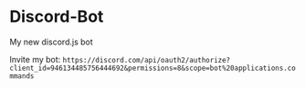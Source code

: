 # Discord-Bot
My new discord.js bot

Invite my bot: ```https://discord.com/api/oauth2/authorize?client_id=946134485756444692&permissions=8&scope=bot%20applications.commands```